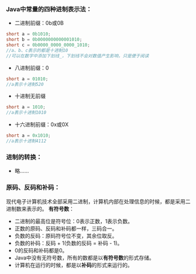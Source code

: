 ### Java中常量的四种进制表示法：
- 二进制前缀：0b或0B
```java
short a = 0b1010;
short b = 0b0000000000001010;
short c = 0b0000_0000_0000_1010;	
//a、b、c表示的都是十进制10
//可以在数字中添加下划线_，下划线不会对数值产生影响，只是便于阅读
```

- 八进制前缀：0
```java
short a = 01010;
//a表示十进制520
```

- 十进制无前缀
```java
short a = 1010;
//a表示十进制1010
```

- 十六进制前缀：0x或0X
```java
short a = 0x1010;
//a表示十进制4112
```
### 进制的转换：

- 略......
### 原码、反码和补码：
现代电子计算机技术全部采用二进制，计算机内部在处理信息的时候，都是采用二进制数来表示的。
**有符号数**：

- 二进制的最高位是符号位：0表示正数，1表示负数。
- 正数的原码、反码和补码都一样，三码合一。
- 负数的反码：原码符号位不变，其余位取反。
- 负数的补码：反码 + 1(负数的反码 = 补码 - 1)。
- 0的反码和补码都是0。
- Java中没有无符号数，所有的数都是以**有符号数**的形式存储。
- 计算机在运行的时候，都是以**补码**的形式来运行的。
